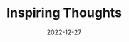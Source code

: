---
slug: thought-for-the-day
title: "Inspiring Thoughts"
date: 2022-12-27
excerpt: 'Encompassing the needs , rights and expectations of youth to the centrestage of development should be our priority.'
tags: [Inspiration, Motivation, Quotes, Thoughts]
---